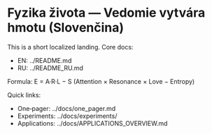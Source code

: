 # Fyzika života — Vedomie vytvára hmotu (Slovenčina)

This is a short localized landing. Core docs:
- EN: ../README.md
- RU: ../README_RU.md

Formula: E = A·R·L − S (Attention × Resonance × Love − Entropy)

Quick links:
- One‑pager: ../docs/one_pager.md
- Experiments: ../docs/experiments/
- Applications: ../docs/APPLICATIONS_OVERVIEW.md
